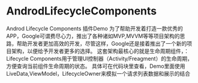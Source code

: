# AndrodLifecycleComponents
Androd Lifecycle Components 插件Demo
为了帮助开发着打造一款优秀的APP，Google可谓费尽心力，推出了各种诸如MVP,MVVM等等项目架构的思路，帮助开发者更加高效的开发，尽管这样，Google还是接着推出了一个新的项目架构，以便给予开发者更多的选择。
这套架构最核心的就是生命周期组件，：Lifecycle Components用于管理UI控制器（Activity/Freagment）的生命周期，方便查询当前组件生命周期的状态。
具体可在代码块里查看，Demo里面使用LiveData,ViewModel，LifecycleOwner来模拟一个请求列表数据和展示的结合
